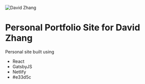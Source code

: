 ![David Zhang]()

# Personal Portfolio Site for David Zhang

Personal site built using
- React
- GatsbyJS
- Netlify
- #e33d5c